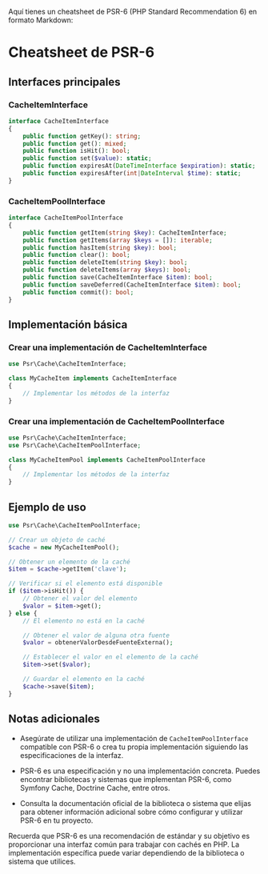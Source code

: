 Aquí tienes un cheatsheet de PSR-6 (PHP Standard Recommendation 6) en formato Markdown:

# Cheatsheet de PSR-6

## Interfaces principales

### CacheItemInterface

```php
interface CacheItemInterface
{
    public function getKey(): string;
    public function get(): mixed;
    public function isHit(): bool;
    public function set($value): static;
    public function expiresAt(DateTimeInterface $expiration): static;
    public function expiresAfter(int|DateInterval $time): static;
}
```

### CacheItemPoolInterface

```php
interface CacheItemPoolInterface
{
    public function getItem(string $key): CacheItemInterface;
    public function getItems(array $keys = []): iterable;
    public function hasItem(string $key): bool;
    public function clear(): bool;
    public function deleteItem(string $key): bool;
    public function deleteItems(array $keys): bool;
    public function save(CacheItemInterface $item): bool;
    public function saveDeferred(CacheItemInterface $item): bool;
    public function commit(): bool;
}
```

## Implementación básica

### Crear una implementación de CacheItemInterface

```php
use Psr\Cache\CacheItemInterface;

class MyCacheItem implements CacheItemInterface
{
    // Implementar los métodos de la interfaz
}
```

### Crear una implementación de CacheItemPoolInterface

```php
use Psr\Cache\CacheItemInterface;
use Psr\Cache\CacheItemPoolInterface;

class MyCacheItemPool implements CacheItemPoolInterface
{
    // Implementar los métodos de la interfaz
}
```

## Ejemplo de uso

```php
use Psr\Cache\CacheItemPoolInterface;

// Crear un objeto de caché
$cache = new MyCacheItemPool();

// Obtener un elemento de la caché
$item = $cache->getItem('clave');

// Verificar si el elemento está disponible
if ($item->isHit()) {
    // Obtener el valor del elemento
    $valor = $item->get();
} else {
    // El elemento no está en la caché

    // Obtener el valor de alguna otra fuente
    $valor = obtenerValorDesdeFuenteExterna();

    // Establecer el valor en el elemento de la caché
    $item->set($valor);

    // Guardar el elemento en la caché
    $cache->save($item);
}
```

## Notas adicionales

- Asegúrate de utilizar una implementación de `CacheItemPoolInterface` compatible con PSR-6 o crea tu propia implementación siguiendo las especificaciones de la interfaz.

- PSR-6 es una especificación y no una implementación concreta. Puedes encontrar bibliotecas y sistemas que implementan PSR-6, como Symfony Cache, Doctrine Cache, entre otros.

- Consulta la documentación oficial de la biblioteca o sistema que elijas para obtener información adicional sobre cómo configurar y utilizar PSR-6 en tu proyecto.

Recuerda que PSR-6 es una recomendación de estándar y su objetivo es proporcionar una interfaz común para trabajar con cachés en PHP. La implementación específica puede variar dependiendo de la biblioteca o sistema que utilices.